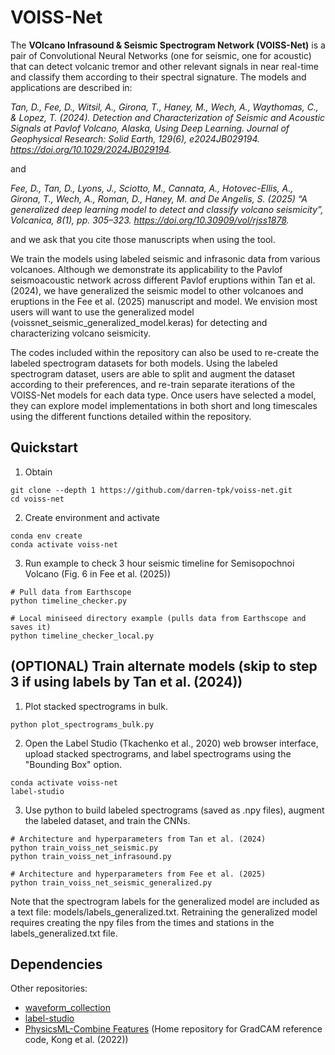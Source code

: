 VOISS-Net
============

The **VOlcano Infrasound & Seismic Spectrogram Network (VOISS-Net)** is a pair of Convolutional Neural Networks (one for seismic, one for acoustic) that can detect volcanic tremor and other relevant signals in near real-time and classify them according to their spectral signature. The models and applications are described in: 

*Tan, D., Fee, D., Witsil, A., Girona, T., Haney, M., Wech, A., Waythomas, C., & Lopez, T. (2024). Detection and Characterization of Seismic and Acoustic Signals at Pavlof Volcano, Alaska, Using Deep Learning. Journal of Geophysical Research: Solid Earth, 129(6), e2024JB029194. https://doi.org/10.1029/2024JB029194.*

and

*Fee, D., Tan, D., Lyons, J., Sciotto, M., Cannata, A., Hotovec-Ellis, A., Girona, T., Wech, A., Roman, D., Haney, M. and De Angelis, S. (2025) “A generalized deep learning model to detect and classify volcano seismicity”, Volcanica, 8(1), pp. 305–323. https://doi.org/10.30909/vol/rjss1878.*

and we ask that you cite those manuscripts when using the tool.

We train the models using labeled seismic and infrasonic data from various volcanoes. Although we demonstrate its applicability to the Pavlof seismoacoustic network across different Pavlof eruptions within Tan et al. (2024), we have generalized the seismic model to other volcanoes and eruptions in the Fee et al. (2025) manuscript and model. We envision most users will want to use the generalized model (voissnet_seismic_generalized_model.keras) for detecting and characterizing volcano seismicity.

The codes included within the repository can also be used to re-create the labeled spectrogram datasets for both models. Using the labeled spectrogram dataset, users are able to split and augment the dataset according to their preferences, and re-train separate iterations of the VOISS-Net models for each data type. Once users have selected a model, they can explore model implementations in both short and long timescales using the different functions detailed within the repository. 


Quickstart
----------

1. Obtain

```
git clone --depth 1 https://github.com/darren-tpk/voiss-net.git
cd voiss-net
```

2. Create environment and activate

```
conda env create
conda activate voiss-net
```

3. Run example to check 3 hour seismic timeline for Semisopochnoi Volcano (Fig. 6 in Fee et al. (2025))

```
# Pull data from Earthscope
python timeline_checker.py

# Local miniseed directory example (pulls data from Earthscope and saves it)
python timeline_checker_local.py
```

(OPTIONAL) Train alternate models (skip to step 3 if using labels by Tan et al. (2024))
----------

1. Plot stacked spectrograms in bulk.

```
python plot_spectrograms_bulk.py
```

2. Open the Label Studio (Tkachenko et al., 2020) web browser interface, upload stacked spectrograms, and label spectrograms using the "Bounding Box" option.

```
conda activate voiss-net
label-studio
```

3. Use python to build labeled spectrograms (saved as .npy files), augment the labeled dataset, and train the CNNs. 

```
# Architecture and hyperparameters from Tan et al. (2024)
python train_voiss_net_seismic.py
python train_voiss_net_infrasound.py

# Architecture and hyperparameters from Fee et al. (2025)
python train_voiss_net_seismic_generalized.py
```

Note that the spectrogram labels for the generalized model are included as a text file: models/labels_generalized.txt. Retraining the generalized model requires creating the npy files from the times and stations in the labels_generalized.txt file.

Dependencies
------------

Other repositories:
* [waveform_collection](https://github.com/uafgeotools/waveform_collection)
* [label-studio](https://github.com/HumanSignal/label-studio)
* [PhysicsML-Combine Features](https://github.com/qingkaikong/PhysicsML-CombineFeatures/) (Home repository for GradCAM reference code, Kong et al. (2022))
